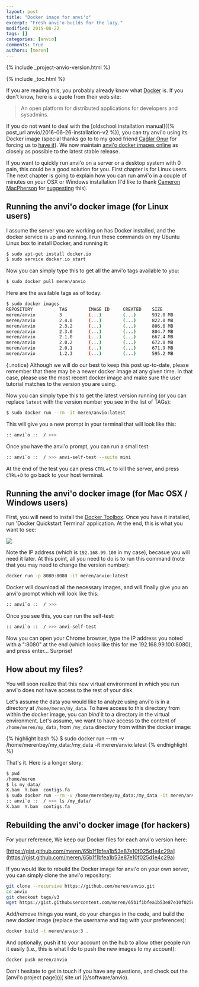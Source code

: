 ```yaml
---
layout: post
title: "Docker image for anvi'o"
excerpt: "Fresh anvi'o builds for the lazy."
modified: 2015-08-22
tags: []
categories: [anvio]
comments: true
authors: [meren]
---
```


{% include _project-anvio-version.html %}

{% include _toc.html %}

If you are reading this, you probably already know what [Docker](https://www.docker.com/) is. If you don't know, here is a quote from their web site:

<blockquote>
An open platform for distributed applications for developers and sysadmins.
</blockquote>

If you do not want to deal with the [oldschool installation manual]({% post_url anvio/2016-06-26-installation-v2 %}), you can try anvi'o using its Docker image (special thanks go to to my good friend [Çağlar Onur](https://twitter.com/caglar10ur) for forcing us to [have it](https://github.com/meren/anvio/pull/191)). We now maintain [anvi'o docker images online](https://hub.docker.com/r/meren/anvio/tags/) as closely as possible to the latest stable release.

If you want to quickly run anvi'o on a server or a desktop system with 0 pain, this could be a good solution for you. First chapter is for Linux users. The next chapter is going to explain how you can run anvi'o in a couple of minutes on your OSX or Windows installation (I'd like to thank [Cameron MacPherson](https://www.linkedin.com/pub/cameron-macpherson/3/279/219) for [suggesting](https://github.com/meren/anvio/issues/213#issuecomment-148481913) this).

## Running the anvi'o docker image (for Linux users)

I assume the server you are working on has Docker installed, and the docker service is up and running. I run these commands on my Ubuntu Linux box to install Docker, and running it:

``` bash
$ sudo apt-get install docker.io
$ sudo service docker.io start
```

Now you can simply type this to get all the anvi'o tags available to you:

``` bash
$ sudo docker pull meren/anvio
```

Here are the available tags as of today:

``` bash
$ sudo docker images
REPOSITORY          TAG        IMAGE ID     CREATED    SIZE
meren/anvio         3          (...)        (...)      932.0 MB
meren/anvio         2.4.0      (...)        (...)      822.0 MB
meren/anvio         2.3.2      (...)        (...)      806.0 MB
meren/anvio         2.3.0      (...)        (...)      804.7 MB
meren/anvio         2.1.0      (...)        (...)      667.4 MB
meren/anvio         2.0.2      (...)        (...)      672.0 MB
meren/anvio         2.0.1      (...)        (...)      671.9 MB
meren/anvio         1.2.3      (...)        (...)      595.2 MB
```

{:.notice}
Although we will do our best to keep this post up-to-date, please remember that there may be a newer docker image at any given time. In that case, please use the most recent docker image and make sure the user tutorial matches to the version you are using.

Now you can simply type this to get the latest version running (or you can replace `latest` with the version number you see in the list of TAGs):

``` bash
$ sudo docker run --rm -it meren/anvio:latest
```

This will give you a new prompt in your terminal that will look like this:

``` bash
:: anvi`o ::  / >>>
```

Once you have the anvi'o prompt, you can run a small test:

``` bash
:: anvi`o ::  / >>> anvi-self-test --suite mini
```


At the end of the test you can press `CTRL`+`C` to kill the server, and press `CTRL`+`D` to go back to your host terminal.


## Running the anvi'o docker image (for Mac OSX / Windows users)

First, you will need to install the [Docker Toolbox](https://www.docker.com/toolbox). Once you have it installed, run 'Docker Quickstart Terminal' application. At the end, this is what you want to see:

<div class="centerimg">
<a href="{{ site.url }}/images/anvio/2015-08-22-docker-image-for-anvio/docker-terminal.png"><img src="{{ site.url }}/images/anvio/2015-08-22-docker-image-for-anvio/docker-terminal.png" /></a>
</div>

Note the IP address (which is `192.168.99.100` in my case), becasue you will need it later. At this point, all you need to do is to run this command (note that you may need to change the version number):

``` bash
docker run -p 8080:8080 -it meren/anvio:latest
```

Docker will download all the necessary images, and will finally give you an anvi'o prompt which will look like this:

``` bash
:: anvi`o ::  / >>>
```

Once you see this, you can run the self-test:

``` bash
:: anvi`o ::  / >>> anvi-self-test
```

Now you can open your Chrome browser, type the IP address you noted with a ":8080" at the end (which looks like this for me 192.168.99.100:8080), and press enter... Surprise!


## How about my files?

You will soon realize that this new virtual environment in which you run anvi'o does not have access to the rest of your disk.

Let's assume the data you would like to analyze using anvi'o is in a directory at `/home/meren/my_data`. To have access to this directory from within the docker image, you can _bind_ it to a directory in the virtual environment. Let's assume, we want to have access to the content of `/home/meren/my_data`, from `/my_data` directory from within the docker image:

{% highlight bash %}
$ sudo docker run --rm -v /home/merenbey/my_data:/my_data -it meren/anvio:latest
{% endhighlight %}

That's it. Here is a longer story:

``` bash
$ pwd
/home/meren
$ ls my_data/
X.bam  Y.bam  contigs.fa
$ sudo docker run --rm -v /home/merenbey/my_data:/my_data -it meren/anvio:latest
:: anvi`o ::  / >>> ls /my_data/
X.bam  Y.bam  contigs.fa
```


## Rebuilding the anvi'o docker image (for hackers)

For your reference, We keep our Docker files for each anvi'o version here:

[https://gist.github.com/meren/65b1f1bfea1b53e87e10f025d1e4c29a](https://gist.github.com/meren/65b1f1bfea1b53e87e10f025d1e4c29a)

If you would like to rebuild the Docker image for anvi'o on your own server, you can simply clone the anvi'o repository:

``` bash
git clone --recursive https://github.com/meren/anvio.git
cd anvio
git checkout tags/v3
wget https://gist.githubusercontent.com/meren/65b1f1bfea1b53e87e10f025d1e4c29a/raw/19c1d9fbdd2909da44e0958b1cdd37a5ce75a9d7/Dockerfile_v3.sh -O Dockerfile
```

Add/remove things you want, do your changes in the code, and build the new docker image (replace the username and tag with your preferences):

``` bash
docker build -t meren/anvio:3 .
```

And optionally, push it to your account on the hub to allow other people run it easily (i.e., this is what I do to push the new images to my account):

``` bash
docker push meren/anvio
```

Don't hesitate to get in touch if you have any questions, and check out the [anvi'o project page]({{ site.url }}/software/anvio).
